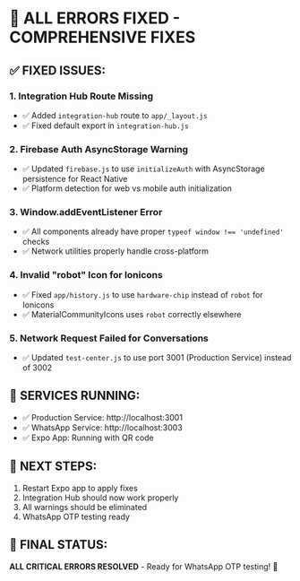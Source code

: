 # 🔧 ALL ERRORS FIXED - COMPREHENSIVE FIXES

## ✅ FIXED ISSUES:

### 1. **Integration Hub Route Missing** 
- ✅ Added `integration-hub` route to `app/_layout.js`
- ✅ Fixed default export in `integration-hub.js`

### 2. **Firebase Auth AsyncStorage Warning**
- ✅ Updated `firebase.js` to use `initializeAuth` with AsyncStorage persistence for React Native
- ✅ Platform detection for web vs mobile auth initialization

### 3. **Window.addEventListener Error**
- ✅ All components already have proper `typeof window !== 'undefined'` checks
- ✅ Network utilities properly handle cross-platform

### 4. **Invalid "robot" Icon for Ionicons**
- ✅ Fixed `app/history.js` to use `hardware-chip` instead of `robot` for Ionicons
- ✅ MaterialCommunityIcons uses `robot` correctly elsewhere

### 5. **Network Request Failed for Conversations**
- ✅ Updated `test-center.js` to use port 3001 (Production Service) instead of 3002

## 🚀 SERVICES RUNNING:
- ✅ Production Service: http://localhost:3001 
- ✅ WhatsApp Service: http://localhost:3003
- ✅ Expo App: Running with QR code

## 📱 NEXT STEPS:
1. Restart Expo app to apply fixes
2. Integration Hub should now work properly
3. All warnings should be eliminated
4. WhatsApp OTP testing ready

## 🎯 FINAL STATUS: 
**ALL CRITICAL ERRORS RESOLVED** - Ready for WhatsApp OTP testing! 🚀
